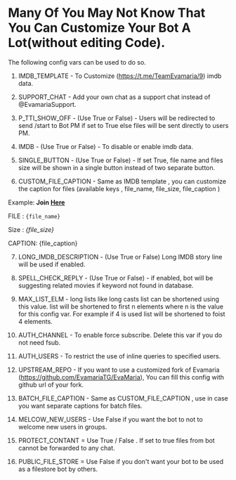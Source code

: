 # Many Of You May Not Know That You Can Customize Your Bot A Lot(without editing Code).

The following config vars can be used to do so.


1. IMDB_TEMPLATE - To Customize (https://t.me/TeamEvamaria/9) imdb data.


2. SUPPORT_CHAT - Add your own chat as a support chat instead of @EvamariaSupport.


3. P_TTI_SHOW_OFF - (Use True or False) - Users will be redirected to send /start to Bot PM if set to True else files will be sent directly to users PM.


4. IMDB - (Use True or False) - To disable or enable imdb data.


5. SINGLE_BUTTON - (Use True or False) - If set True, file name and files size will be shown in a single button instead of two separate button.


6. CUSTOM_FILE_CAPTION - Same as IMDB template , you can customize the caption for files (available keys , file_name, file_size, file_caption )

 Example: <b>Join [Here](https://t.me/teamevamaria)</b> 


FILE : <code>{file_name}</code> 

Size : <i>{file_size}</i>

CAPTION: {file_caption}


7. LONG_IMDB_DESCRIPTION - (Use True or False) Long IMDB story line will be used if enabled.


8. SPELL_CHECK_REPLY - (Use True or False) - if enabled, bot will be suggesting related movies if keyword not found in database.


9. MAX_LIST_ELM - long lists like long casts list can be shortened using this value. list will be shortened to first n elements where n is the value for this config var. For example if 4 is used list will be shortened to foist 4 elements.


10. AUTH_CHANNEL - To enable force subscribe. Delete this var if you do not need fsub.


11. AUTH_USERS - To restrict the use of inline queries to specified users.


12. UPSTREAM_REPO - If you want to use a customized fork of Evamaria (https://github.com/EvamariaTG/EvaMaria), You can fill this config with github url of your fork.


13. BATCH_FILE_CAPTION - Same as CUSTOM_FILE_CAPTION , use in case you want separate captions for batch files.


14. MELCOW_NEW_USERS - Use False if you want the bot to not to welcome new users in groups.


15. PROTECT_CONTANT = Use True / False . If set to true files from bot cannot be forwarded to any chat.


16. PUBLIC_FILE_STORE = Use False if you don't want your bot to be used as a filestore bot by others.

